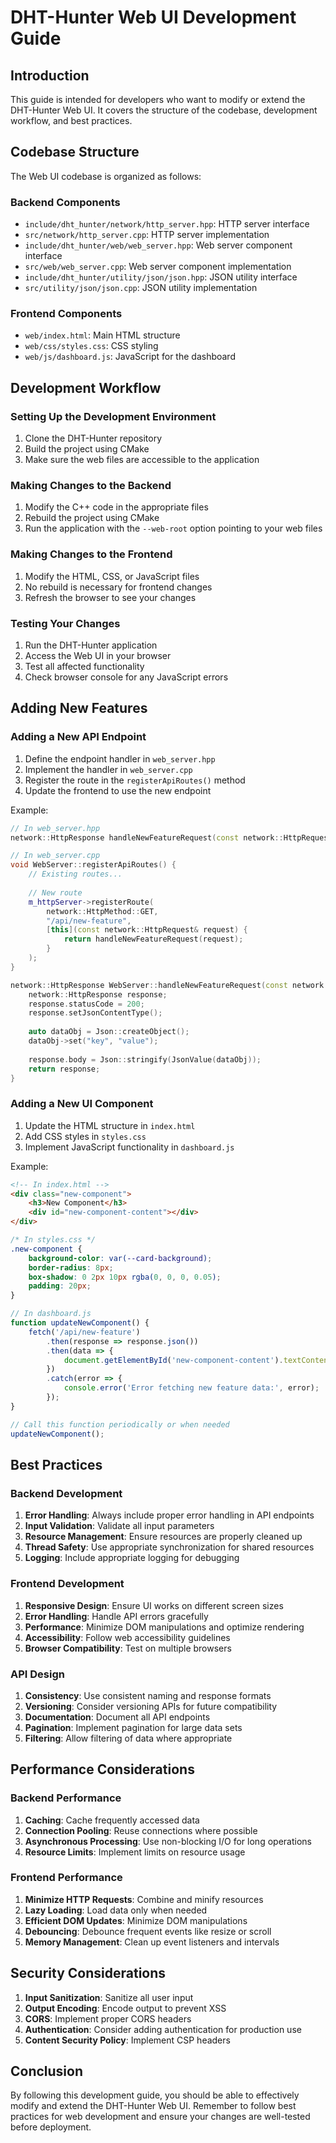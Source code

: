 # DHT-Hunter Web UI Development Guide

## Introduction

This guide is intended for developers who want to modify or extend the DHT-Hunter Web UI. It covers the structure of the codebase, development workflow, and best practices.

## Codebase Structure

The Web UI codebase is organized as follows:

### Backend Components

- `include/dht_hunter/network/http_server.hpp`: HTTP server interface
- `src/network/http_server.cpp`: HTTP server implementation
- `include/dht_hunter/web/web_server.hpp`: Web server component interface
- `src/web/web_server.cpp`: Web server component implementation
- `include/dht_hunter/utility/json/json.hpp`: JSON utility interface
- `src/utility/json/json.cpp`: JSON utility implementation

### Frontend Components

- `web/index.html`: Main HTML structure
- `web/css/styles.css`: CSS styling
- `web/js/dashboard.js`: JavaScript for the dashboard

## Development Workflow

### Setting Up the Development Environment

1. Clone the DHT-Hunter repository
2. Build the project using CMake
3. Make sure the web files are accessible to the application

### Making Changes to the Backend

1. Modify the C++ code in the appropriate files
2. Rebuild the project using CMake
3. Run the application with the `--web-root` option pointing to your web files

### Making Changes to the Frontend

1. Modify the HTML, CSS, or JavaScript files
2. No rebuild is necessary for frontend changes
3. Refresh the browser to see your changes

### Testing Your Changes

1. Run the DHT-Hunter application
2. Access the Web UI in your browser
3. Test all affected functionality
4. Check browser console for any JavaScript errors

## Adding New Features

### Adding a New API Endpoint

1. Define the endpoint handler in `web_server.hpp`
2. Implement the handler in `web_server.cpp`
3. Register the route in the `registerApiRoutes()` method
4. Update the frontend to use the new endpoint

Example:
```cpp
// In web_server.hpp
network::HttpResponse handleNewFeatureRequest(const network::HttpRequest& request);

// In web_server.cpp
void WebServer::registerApiRoutes() {
    // Existing routes...
    
    // New route
    m_httpServer->registerRoute(
        network::HttpMethod::GET,
        "/api/new-feature",
        [this](const network::HttpRequest& request) {
            return handleNewFeatureRequest(request);
        }
    );
}

network::HttpResponse WebServer::handleNewFeatureRequest(const network::HttpRequest& request) {
    network::HttpResponse response;
    response.statusCode = 200;
    response.setJsonContentType();
    
    auto dataObj = Json::createObject();
    dataObj->set("key", "value");
    
    response.body = Json::stringify(JsonValue(dataObj));
    return response;
}
```

### Adding a New UI Component

1. Update the HTML structure in `index.html`
2. Add CSS styles in `styles.css`
3. Implement JavaScript functionality in `dashboard.js`

Example:
```html
<!-- In index.html -->
<div class="new-component">
    <h3>New Component</h3>
    <div id="new-component-content"></div>
</div>
```

```css
/* In styles.css */
.new-component {
    background-color: var(--card-background);
    border-radius: 8px;
    box-shadow: 0 2px 10px rgba(0, 0, 0, 0.05);
    padding: 20px;
}
```

```javascript
// In dashboard.js
function updateNewComponent() {
    fetch('/api/new-feature')
        .then(response => response.json())
        .then(data => {
            document.getElementById('new-component-content').textContent = data.key;
        })
        .catch(error => {
            console.error('Error fetching new feature data:', error);
        });
}

// Call this function periodically or when needed
updateNewComponent();
```

## Best Practices

### Backend Development

1. **Error Handling**: Always include proper error handling in API endpoints
2. **Input Validation**: Validate all input parameters
3. **Resource Management**: Ensure resources are properly cleaned up
4. **Thread Safety**: Use appropriate synchronization for shared resources
5. **Logging**: Include appropriate logging for debugging

### Frontend Development

1. **Responsive Design**: Ensure UI works on different screen sizes
2. **Error Handling**: Handle API errors gracefully
3. **Performance**: Minimize DOM manipulations and optimize rendering
4. **Accessibility**: Follow web accessibility guidelines
5. **Browser Compatibility**: Test on multiple browsers

### API Design

1. **Consistency**: Use consistent naming and response formats
2. **Versioning**: Consider versioning APIs for future compatibility
3. **Documentation**: Document all API endpoints
4. **Pagination**: Implement pagination for large data sets
5. **Filtering**: Allow filtering of data where appropriate

## Performance Considerations

### Backend Performance

1. **Caching**: Cache frequently accessed data
2. **Connection Pooling**: Reuse connections where possible
3. **Asynchronous Processing**: Use non-blocking I/O for long operations
4. **Resource Limits**: Implement limits on resource usage

### Frontend Performance

1. **Minimize HTTP Requests**: Combine and minify resources
2. **Lazy Loading**: Load data only when needed
3. **Efficient DOM Updates**: Minimize DOM manipulations
4. **Debouncing**: Debounce frequent events like resize or scroll
5. **Memory Management**: Clean up event listeners and intervals

## Security Considerations

1. **Input Sanitization**: Sanitize all user input
2. **Output Encoding**: Encode output to prevent XSS
3. **CORS**: Implement proper CORS headers
4. **Authentication**: Consider adding authentication for production use
5. **Content Security Policy**: Implement CSP headers

## Conclusion

By following this development guide, you should be able to effectively modify and extend the DHT-Hunter Web UI. Remember to follow best practices for web development and ensure your changes are well-tested before deployment.
